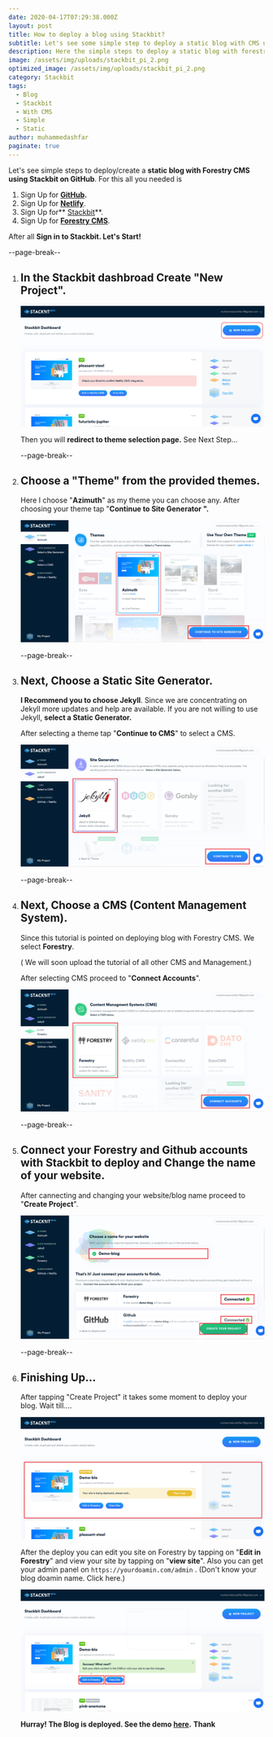 ```yaml
---
date: 2020-04-17T07:29:38.000Z
layout: post
title: How to deploy a blog using Stackbit?
subtitle: Let's see some simple step to deploy a static blog with CMS using Stackbit.
description: Here the simple steps to deploy a static blog with forestry CMS using Stackbit
image: /assets/img/uploads/stackbit_pi_2.png
optimized_image: /assets/img/uploads/stackbit_pi_2.png
category: Stackbit
tags:
  - Blog
  - Stackbit
  - With CMS
  - Simple
  - Static
author: muhammedashfar
paginate: true
---
```

Let's see simple steps to deploy/create a **static blog with Forestry CMS using Stackbit on GitHub**. For this all you needed is

1. Sign Up for **[GitHub](https://github.com).**
2. Sign Up for **[Netlify](https://www.netlify.com/)**.
3. Sign Up for** [Stackbit](https://www.stackbit.com/)**.
4. Sign Up for **[Forestry CMS](https://forestry.io/)**.

After all **Sign in to Stackbit. Let's Start!**

\--page-break--

1. ## **In the Stackbit dashbroad Create "New Project".**

   ![Create New Project](/assets/img/uploads/create_blog_1.png "Create New Project")

   Then you will **redirect to theme selection page.** See Next Step...

   \--page-break--
2. ## Choose a "Theme" from the provided themes.

   Here I choose "**Azimuth**" as my theme you can choose any. After choosing your theme tap "**Continue to Site Generator ".**

   ![Theme Selection](/assets/img/uploads/create_blog_2.png "Theme Selection")

   \--page-break--
3. ## Next, Choose a Static Site Generator.

   **I Recommend you to choose Jekyll**. Since we are concentrating on Jekyll more updates and help are available. If you are not willing to use Jekyll, **select a Static Generator.**

   After selecting a theme tap "**Continue to CMS**" to select a CMS.

   ![Static Generator](/assets/img/uploads/create_blog_3.png "Static Generator")

   \--page-break--
4. ## Next, Choose a CMS (Content Management System).

   Since this tutorial is pointed on deploying blog with Forestry CMS. We select **Forestry**.

   ( We will soon upload the tutorial of all other CMS and Management.)

   After selecting CMS proceed to "**Connect Accounts**".

   ![CMS selection](/assets/img/uploads/create_blog_4.png "CMS selection")

   \--page-break--
5. ## Connect your Forestry and Github accounts with Stackbit to deploy and Change the name of your website.

   After cannecting and changing your website/blog name proceed to "**Create Project**".

   ![Connecting accounts](/assets/img/uploads/create_blog_5.png "Connecting accounts")

   \--page-break--
6. ## Finishing Up...

   After tapping "Create Project" it takes some moment to deploy your blog. Wait till....

   ![Deploying Blog](/assets/img/uploads/create_blog_6.png "Deploying Blog")

   After the deploy you can edit you site on Forestry by tapping on "**Edit in Forestry**" and view your site by tapping on "**view site**". Also you can get your admin panel on `https://yourdoamin.com/admin` . (Don't know your blog doamin name. Click here.)

   ![Deployed Project](/assets/img/uploads/create_blog_6_1.png "Deployed Project")

   **Hurray! The Blog is deployed. See the demo [here](https://demo-blo-a6a1e.netlify.app/).** **Thank**
